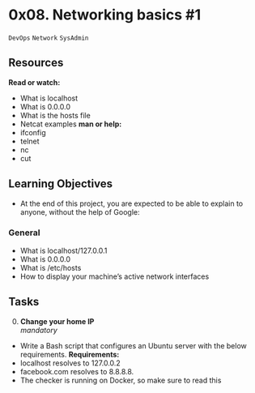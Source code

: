 # 0x08. Networking basics #1
`DevOps` `Network` `SysAdmin`

## Resources <br>
**Read or watch:** <br>
- What is localhost
- What is 0.0.0.0
- What is the hosts file
- Netcat examples
**man or help:** <br>
- ifconfig
- telnet
- nc
- cut

## Learning Objectives
- At the end of this project, you are expected to be able to explain to anyone, without the help of Google:

### General
- What is localhost/127.0.0.1
- What is 0.0.0.0
- What is /etc/hosts
- How to display your machine’s active network interfaces

## Tasks
0. **Change your home IP** <br>
*mandatory*
- Write a Bash script that configures an Ubuntu server with the below requirements.
**Requirements:**
- localhost resolves to 127.0.0.2
- facebook.com resolves to 8.8.8.8.
- The checker is running on Docker, so make sure to read this
